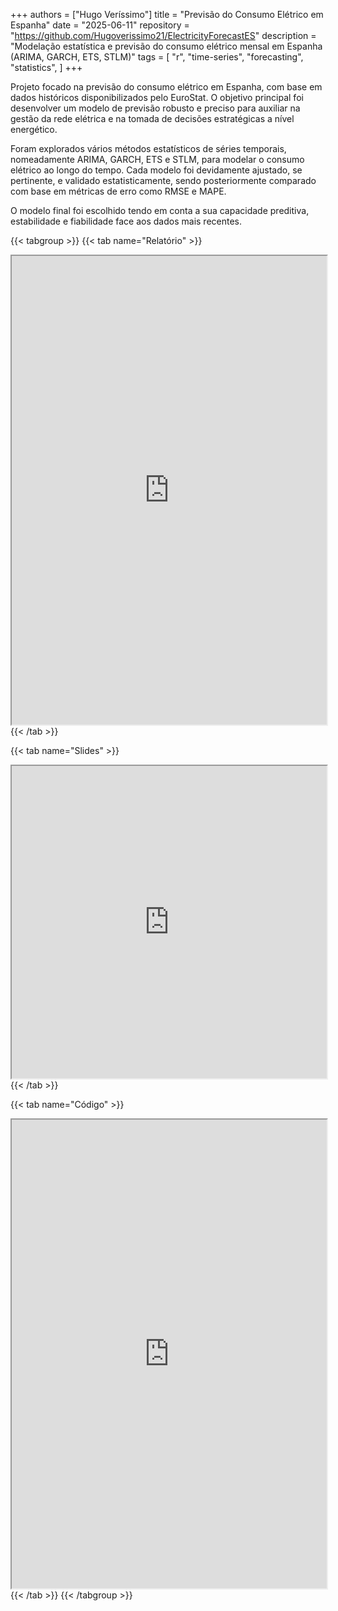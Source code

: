 +++
authors = ["Hugo Veríssimo"]
title = "Previsão do Consumo Elétrico em Espanha"
date = "2025-06-11"
repository = "https://github.com/Hugoverissimo21/ElectricityForecastES"
description = "Modelação estatística e previsão do consumo elétrico mensal em Espanha (ARIMA, GARCH, ETS, STLM)"
tags = [
    "r",
    "time-series",
    "forecasting",
    "statistics",
]
+++

Projeto focado na previsão do consumo elétrico em Espanha, com base em dados históricos disponibilizados pelo EuroStat. O objetivo principal foi desenvolver um modelo de previsão robusto e preciso para auxiliar na gestão da rede elétrica e na tomada de decisões estratégicas a nível energético.

Foram explorados vários métodos estatísticos de séries temporais, nomeadamente ARIMA, GARCH, ETS e STLM, para modelar o consumo elétrico ao longo do tempo. Cada modelo foi devidamente ajustado, se pertinente, e validado estatisticamente, sendo posteriormente comparado com base em métricas de erro como RMSE e MAPE.

O modelo final foi escolhido tendo em conta a sua capacidade preditiva, estabilidade e fiabilidade face aos dados mais recentes.

{{< tabgroup >}}
{{< tab name="Relatório" >}}
<iframe src="https://hugoverissimo21.github.io/ElectricityForecastES/report/ST01.pdf"
        width="100%"
        height="750px"
        loading="lazy">
        Este navegador não suporta iframes.
</iframe>
{{< /tab >}}

{{< tab name="Slides" >}}
<iframe src="https://hugoverissimo21.github.io/ElectricityForecastES/slides.pdf"
        width="100%"
        height="500px"
        style="min-height: 500px; aspect-ratio: 16 / 9;"
        loading="lazy">
        Este navegador não suporta iframes.
</iframe>
{{< /tab >}}

{{< tab name="Código" >}}
<iframe src="https://hugoverissimo21.github.io/ElectricityForecastES/analysis.html"
        width="100%"
        height="750px"
        loading="lazy">
        Este navegador não suporta iframes.
</iframe>
{{< /tab >}}
{{< /tabgroup >}}